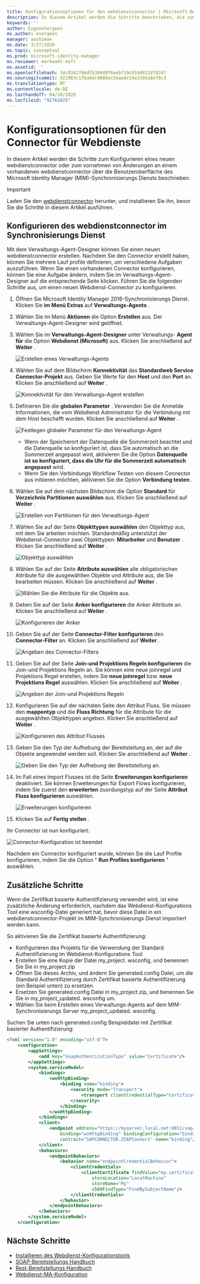 ```yaml
---
title: Konfigurationsoptionen für den webdienstconnector | Microsoft-Dokumentation
description: In diesem Artikel werden die Schritte beschrieben, die zum Installieren des Webdienst-Konfigurationstools erforderlich sind.
keywords: ''
author: EugeneSergeev
ms.author: esergeev
manager: aashiman
ms.date: 3/27/2020
ms.topic: conceptual
ms.prod: microsoft-identity-manager
ms.reviewer: markwahl-msft
ms.assetid: ''
ms.openlocfilehash: 34c83427b6dfb3084976aebf29c019d8228f8247
ms.sourcegitcommit: d21963c1fba6dc908bec5eaadc54e3395a8ef8c3
ms.translationtype: MT
ms.contentlocale: de-DE
ms.lasthandoff: 04/10/2020
ms.locfileid: "92761025"
---
```

# <a name="web-service-connector-configuration-options"></a>Konfigurationsoptionen für den Connector für Webdienste
In diesem Artikel werden die Schritte zum Konfigurieren eines neuen webdienstconnector oder zum vornehmen von Änderungen an einem vorhandenen webdienstconnector über die Benutzeroberfläche des Microsoft Identity Manager (MIM)-Synchronisierungs Diensts beschrieben.

>[!IMPORTANT]
>Laden Sie den [webdienstconnector](https://www.microsoft.com/download/details.aspx?id=51495) herunter, und installieren Sie ihn, bevor Sie die Schritte in diesem Artikel ausführen.

## <a name="configure-the-web-service-connector-in-the-synchronization-service"></a>Konfigurieren des webdienstconnector im Synchronisierungs Dienst

Mit dem Verwaltungs-Agent-Designer können Sie einen neuen webdienstconnector erstellen. Nachdem Sie den Connector erstellt haben, können Sie mehrere Lauf profile definieren, um verschiedene Aufgaben auszuführen. Wenn Sie einen vorhandenen Connector konfigurieren, können Sie eine Aufgabe ändern, indem Sie im Verwaltungs-Agent-Designer auf die entsprechende Seite klicken. Führen Sie die folgenden Schritte aus, um einen neuen Webdienst-Connector zu konfigurieren.

1. Öffnen Sie Microsoft Identity Manager 2016-Synchronisierungs Dienst. Klicken Sie **im Menü Extras** auf **Verwaltungs-Agents** .

2. Wählen Sie im Menü **Aktionen** die Option **Erstellen** aus. Der Verwaltungs-Agent-Designer wird geöffnet.

3. Wählen Sie im **Verwaltungs-Agent-Designer** unter Verwaltungs- **Agent für** die Option **Webdienst (Microsoft)** aus. Klicken Sie anschließend auf **Weiter** .

    ![Erstellen eines Verwaltungs-Agents](media/microsoft-identity-manager-2016-ma-ws-maconfig/create-ma.png)

4. Wählen Sie auf dem Bildschirm **Konnektivität** das **Standardweb Service Connector-Projekt** aus. Geben Sie Werte für den **Host** und den **Port** an. Klicken Sie anschließend auf **Weiter** .

    ![Konnektivität für den Verwaltungs-Agent erstellen](media/microsoft-identity-manager-2016-ma-ws-maconfig/create-ma-connectivity.png)

5. Definieren Sie die **globalen Parameter** . Verwenden Sie die Anmelde Informationen, die vom Webdienst Administrator für die Verbindung mit dem Host beschafft wurden. Klicken Sie anschließend auf **Weiter** .

    ![Festlegen globaler Parameter für den Verwaltungs-Agent](media/microsoft-identity-manager-2016-ma-ws-maconfig/create-ma-global-parameters.png)

    - Wenn der Speicherort der Datenquelle die Sommerzeit beachtet und die Datenquelle so konfiguriert ist, dass Sie automatisch an die Sommerzeit angepasst wird, aktivieren Sie die Option **Datenquelle ist so konfiguriert, dass die Uhr für die Sommerzeit automatisch angepasst** wird.
    - Wenn Sie den Verbindungs Workflow Testen von diesem Connector aus initiieren möchten, aktivieren Sie die Option **Verbindung testen** .

6. Wählen Sie auf dem nächsten Bildschirm die Option **Standard** für **Verzeichnis Partitionen auswählen** aus. Klicken Sie anschließend auf **Weiter** .

    ![Erstellen von Partitionen für den Verwaltungs-Agent](media/microsoft-identity-manager-2016-ma-ws-maconfig/create-ma-partitions.png)

7. Wählen Sie auf der Seite **Objekttypen auswählen** den Objekttyp aus, mit dem Sie arbeiten möchten. Standardmäßig unterstützt der Webdienst-Connector zwei Objekttypen: **Mitarbeiter** und **Benutzer** . Klicken Sie anschließend auf **Weiter** .

    ![Objekttyp auswählen](media/microsoft-identity-manager-2016-ma-ws-maconfig/select-object-types.png)

8. Wählen Sie auf der Seite **Attribute auswählen** alle obligatorischen Attribute für die ausgewählten Objekte und Attribute aus, die Sie bearbeiten müssen. Klicken Sie anschließend auf **Weiter** .

    ![Wählen Sie die Attribute für die Objekte aus.](media/microsoft-identity-manager-2016-ma-ws-maconfig/select-attributes.png)

9. Geben Sie auf der Seite **Anker konfigurieren** die Anker Attribute an. Klicken Sie anschließend auf **Weiter** .

    ![Konfigurieren der Anker](media/microsoft-identity-manager-2016-ma-ws-maconfig/configure-anchors.png)

10. Geben Sie auf der Seite **Connector-Filter konfigurieren** den **Connector-Filter** an. Klicken Sie anschließend auf **Weiter** .

    ![Angeben des Connector-Filters](media/microsoft-identity-manager-2016-ma-ws-maconfig/configure-connector-filter.png)

11. Geben Sie auf der Seite **Join-und Projektions Regeln konfigurieren** die Join-und Projektions Regeln an. Sie können eine neue joinregel und Projektions Regel erstellen, indem Sie **neue joinregel** bzw. **neue Projektions Regel** auswählen. Klicken Sie anschließend auf **Weiter** .

    ![Angeben der Join-und Projektions Regeln](media/microsoft-identity-manager-2016-ma-ws-maconfig/join-projection.png)

12. Konfigurieren Sie auf der nächsten Seite den Attribut Fluss. Sie müssen den **mappentyp** und die **Fluss Richtung** für die Attribute für die ausgewählten Objekttypen angeben. Klicken Sie anschließend auf **Weiter** .

    ![Konfigurieren des Attribut Flusses](media/microsoft-identity-manager-2016-ma-ws-maconfig/attribute-flow.png)

13. Geben Sie den Typ der Aufhebung der Bereitstellung an, der auf die Objekte angewendet werden soll. Klicken Sie anschließend auf **Weiter** .

    ![Geben Sie den Typ der Aufhebung der Bereitstellung an.](media/microsoft-identity-manager-2016-ma-ws-maconfig/deprovisioning.png)

14. Im Fall eines Import Flusses ist die Seite **Erweiterungen konfigurieren** deaktiviert. Sie können Erweiterungen für Export Flows konfigurieren, indem Sie zuerst den **erweiterten** zuordungstyp auf der Seite **Attribut Fluss konfigurieren** auswählen.

    ![Erweiterungen konfigurieren](media/microsoft-identity-manager-2016-ma-ws-maconfig/extensions.png)

15. Klicken Sie auf **Fertig stellen** .

Ihr Connector ist nun konfiguriert:

![Connector-Konfiguration ist beendet](media/microsoft-identity-manager-2016-ma-ws-maconfig/sync-manager.png)

Nachdem ein Connector konfiguriert wurde, können Sie die Lauf Profile konfigurieren, indem Sie die Option " **Run Profiles konfigurieren** " auswählen.

## <a name="additional-steps"></a>Zusätzliche Schritte

Wenn die Zertifikat basierte Authentifizierung verwendet wird, ist eine zusätzliche Änderung erforderlich, nachdem das Webdienst-Konfigurations Tool eine wsconfig-Datei generiert hat, bevor diese Datei in ein webdienstconnector-Projekt im MIM-Synchronisierungs Dienst importiert werden kann.

So aktivieren Sie die Zertifikat basierte Authentifizierung:

- Konfigurieren des Projekts für die Verwendung der Standard Authentifizierung im Webdienst-Konfigurations Tool
- Erstellen Sie eine Kopie der Datei my_project. wsconfig, und benennen Sie Sie in my_project.zip
- Öffnen Sie dieses Archiv, und ändern Sie generated.config Datei, um die Standard Authentifizierung durch Zertifikat basierte Authentifizierung (ein Beispiel unten) zu ersetzen.
- Ersetzen Sie generated.config Datei in my_project.zip, und benennen Sie Sie in my_project_updated. wsconfig um.
- Wählen Sie beim Erstellen eines Verwaltungs-Agents auf dem MIM-Synchronisierungs Server my_project_updated. wsconfig.

Suchen Sie unten nach generated.config Beispieldatei mit Zertifikat basierter Authentifizierung:

```xml
<?xml version="1.0" encoding="utf-8"?>
    <configuration>
        <appSettings>
            <add key="SoapAuthenticationType" value="Certificate"/>
        </appSettings>
        <system.serviceModel>
            <bindings>
                <wsHttpBinding>
                    <binding name="binding">
                        <security mode="Transport">
                            <transport clientCredentialType="Certificate"/>
                        </security>
                    </binding>
                </wsHttpBinding>
            </bindings>
            <client>
                <endpoint address="https://myserver.local.net:8011/sap/bc/srt/scs/sap/zsapconnect?sap-client=800"
                    binding="wsHttpBinding" bindingConfiguration="binding"
                    contract="SAPCONNECTOR.ZSAPConnect" name="binding"/>
            </client>
            <behaviors>
                <endpointBehaviors>
                    <behavior name="endpointCredentialBehavior">
                        <clientCredentials>
                            <clientCertificate findValue="my.certificate.name.local.net"
                                storeLocation="LocalMachine"
                                storeName="My"
                                x509FindType="FindBySubjectName"/>
                        </clientCredentials>
                    </behavior>
                </endpointBehaviors>
            </behaviors>
        </system.serviceModel>
    </configuration>
```

## <a name="next-steps"></a>Nächste Schritte

- [Installieren des Webdienst-Konfigurationstools](microsoft-identity-manager-2016-ma-ws-install.md)
- [SOAP-Bereitstellungs Handbuch](microsoft-identity-manager-2016-ma-ws-soap.md)
- [Rest-Bereitstellungs Handbuch](microsoft-identity-manager-2016-ma-ws-restgeneric.md)
- [Webdienst-MA-Konfiguration](microsoft-identity-manager-2016-ma-ws-maconfig.md)
